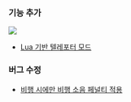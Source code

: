 ### 기능 추가

![](https://github.com/cataclysmbnteam/Cataclysm-BN/assets/10834235/61bd5dd3-e1ab-4b61-9f16-4a19d78aa526)

- [Lua 기반 텔레포터 모드](https://github.com/cataclysmbnteam/Cataclysm-BN/pull/3165)

### 버그 수정

- [비행 시에만 비행 소음 페널티 적용](https://github.com/cataclysmbnteam/Cataclysm-BN/pull/3806)
